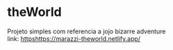 <h1>t h e W o r l d</h1> 

Projeto simples com referencia a jojo bizarre adventure<br>
link: [https](https://marazzi-theworld.netlify.app/)https://marazzi-theworld.netlify.app/
 
 
